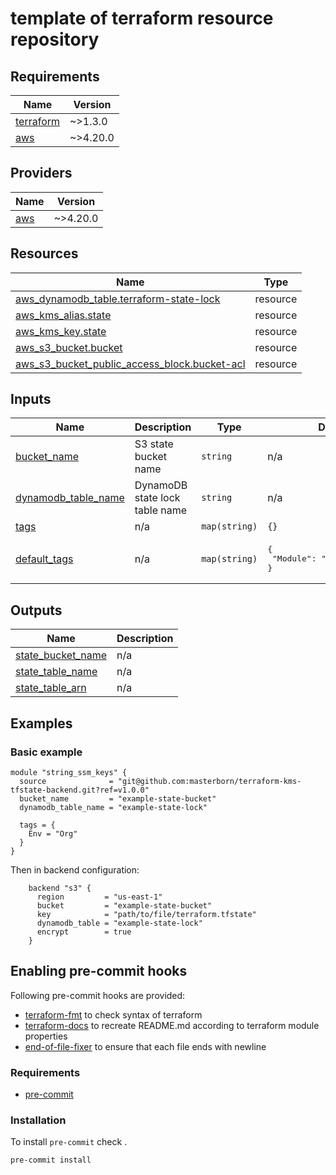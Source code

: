 # template of terraform resource repository

<!-- START_OF_AUTO_GENERATED_SECTION -->
## Requirements

| Name | Version |
|------|---------|
| <a name="requirement_terraform"></a> [terraform](#requirement\_terraform) | ~>1.3.0 |
| <a name="requirement_aws"></a> [aws](#requirement\_aws) | ~>4.20.0 |

## Providers

| Name | Version |
|------|---------|
| <a name="provider_aws"></a> [aws](#provider\_aws) | ~>4.20.0 |
## Resources

| Name | Type |
|------|------|
| [aws_dynamodb_table.terraform-state-lock](https://registry.terraform.io/providers/hashicorp/aws/latest/docs/resources/dynamodb_table) | resource |
| [aws_kms_alias.state](https://registry.terraform.io/providers/hashicorp/aws/latest/docs/resources/kms_alias) | resource |
| [aws_kms_key.state](https://registry.terraform.io/providers/hashicorp/aws/latest/docs/resources/kms_key) | resource |
| [aws_s3_bucket.bucket](https://registry.terraform.io/providers/hashicorp/aws/latest/docs/resources/s3_bucket) | resource |
| [aws_s3_bucket_public_access_block.bucket-acl](https://registry.terraform.io/providers/hashicorp/aws/latest/docs/resources/s3_bucket_public_access_block) | resource |
## Inputs

| Name | Description | Type | Default | Required |
|------|-------------|------|---------|:--------:|
| <a name="input_bucket_name"></a> [bucket\_name](#input\_bucket\_name) | S3 state bucket name | `string` | n/a | yes |
| <a name="input_dynamodb_table_name"></a> [dynamodb\_table\_name](#input\_dynamodb\_table\_name) | DynamoDB state lock table name | `string` | n/a | yes |
| <a name="input_tags"></a> [tags](#input\_tags) | n/a | `map(string)` | `{}` | no |
| <a name="input_default_tags"></a> [default\_tags](#input\_default\_tags) | n/a | `map(string)` | <pre>{<br>  "Module": "terraform-state"<br>}</pre> | no |
## Outputs

| Name | Description |
|------|-------------|
| <a name="output_state_bucket_name"></a> [state\_bucket\_name](#output\_state\_bucket\_name) | n/a |
| <a name="output_state_table_name"></a> [state\_table\_name](#output\_state\_table\_name) | n/a |
| <a name="output_state_table_arn"></a> [state\_table\_arn](#output\_state\_table\_arn) | n/a |

## Examples

### Basic example
```hcl
module "string_ssm_keys" {
  source              = "git@github.com:masterborn/terraform-kms-tfstate-backend.git?ref=v1.0.0"
  bucket_name         = "example-state-bucket"
  dynamodb_table_name = "example-state-lock"

  tags = {
    Env = "Org"
  }
}
```

Then in backend configuration:
```hcl
    backend "s3" {
      region         = "us-east-1"
      bucket         = "example-state-bucket"
      key            = "path/to/file/terraform.tfstate"
      dynamodb_table = "example-state-lock"
      encrypt        = true
    }
```
<!-- END_OF_AUTO_GENERATED_SECTION -->

## Enabling pre-commit hooks

Following pre-commit hooks are provided:

- [terraform-fmt](https://github.com/antonbabenko/pre-commit-terraform#terraform_fmt) to check syntax of terraform
- [terraform-docs](https://github.com/terraform-docs/terraform-docs) to recreate README.md according to terraform module properties
- [end-of-file-fixer](https://github.com/pre-commit/pre-commit-hooks#end-of-file-fixer) to ensure that each file ends with newline

### Requirements

- [pre-commit](https://pre-commit.com/#installation)

### Installation
To install `pre-commit` check .

```bash
pre-commit install
```
